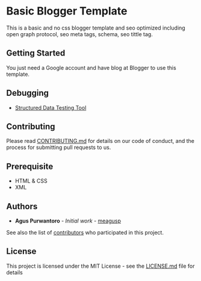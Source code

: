 # Basic Blogger Template

This is a basic and no css blogger template and seo optimized including open graph protocol, seo meta tags, schema, seo tittle tag.

## Getting Started

You just need a Google account and have blog at Blogger to use this template.

## Debugging

* [Structured Data Testing Tool](https://search.google.com/structured-data/testing-tool?hl=id) 

## Contributing

Please read [CONTRIBUTING.md](CONTRIBUTING.md) for details on our code of conduct, and the process for submitting pull requests to us.

## Prerequisite

* HTML & CSS
* XML

## Authors

* **Agus Purwantoro** - *Initial work* - [meagusp](https://github.com/meagusp)

See also the list of [contributors](CONTRIBUTOR.md) who participated in this project.

## License

This project is licensed under the MIT License - see the [LICENSE.md](LICENSE.md) file for details
